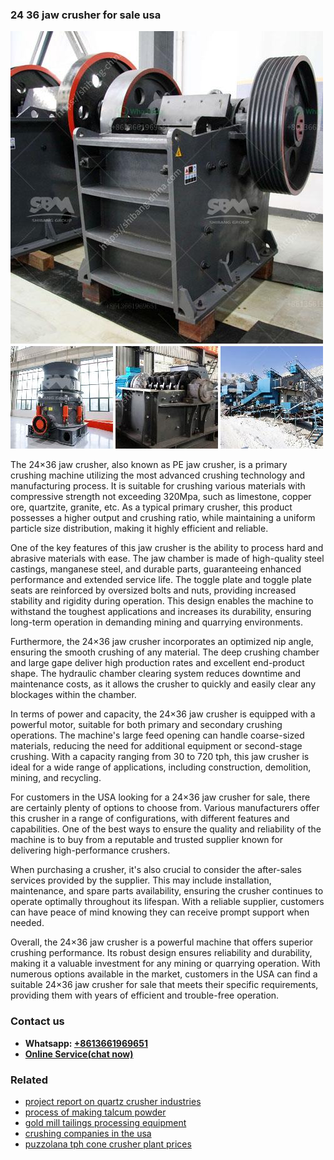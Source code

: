 <h3>24 36 jaw crusher for sale usa</h3><img src='1704791185.jpg' alt=''><p>The 24×36 jaw crusher, also known as PE jaw crusher, is a primary crushing machine utilizing the most advanced crushing technology and manufacturing process. It is suitable for crushing various materials with compressive strength not exceeding 320Mpa, such as limestone, copper ore, quartzite, granite, etc. As a typical primary crusher, this product possesses a higher output and crushing ratio, while maintaining a uniform particle size distribution, making it highly efficient and reliable.</p><p>One of the key features of this jaw crusher is the ability to process hard and abrasive materials with ease. The jaw chamber is made of high-quality steel castings, manganese steel, and durable parts, guaranteeing enhanced performance and extended service life. The toggle plate and toggle plate seats are reinforced by oversized bolts and nuts, providing increased stability and rigidity during operation. This design enables the machine to withstand the toughest applications and increases its durability, ensuring long-term operation in demanding mining and quarrying environments.</p><p>Furthermore, the 24×36 jaw crusher incorporates an optimized nip angle, ensuring the smooth crushing of any material. The deep crushing chamber and large gape deliver high production rates and excellent end-product shape. The hydraulic chamber clearing system reduces downtime and maintenance costs, as it allows the crusher to quickly and easily clear any blockages within the chamber.</p><p>In terms of power and capacity, the 24×36 jaw crusher is equipped with a powerful motor, suitable for both primary and secondary crushing operations. The machine's large feed opening can handle coarse-sized materials, reducing the need for additional equipment or second-stage crushing. With a capacity ranging from 30 to 720 tph, this jaw crusher is ideal for a wide range of applications, including construction, demolition, mining, and recycling.</p><p>For customers in the USA looking for a 24×36 jaw crusher for sale, there are certainly plenty of options to choose from. Various manufacturers offer this crusher in a range of configurations, with different features and capabilities. One of the best ways to ensure the quality and reliability of the machine is to buy from a reputable and trusted supplier known for delivering high-performance crushers.</p><p>When purchasing a crusher, it's also crucial to consider the after-sales services provided by the supplier. This may include installation, maintenance, and spare parts availability, ensuring the crusher continues to operate optimally throughout its lifespan. With a reliable supplier, customers can have peace of mind knowing they can receive prompt support when needed.</p><p>Overall, the 24×36 jaw crusher is a powerful machine that offers superior crushing performance. Its robust design ensures reliability and durability, making it a valuable investment for any mining or quarrying operation. With numerous options available in the market, customers in the USA can find a suitable 24×36 jaw crusher for sale that meets their specific requirements, providing them with years of efficient and trouble-free operation.</p><h3>Contact us</h3><ul><li><strong>Whatsapp:&nbsp;<a href="https://wa.me/8613661969651">+8613661969651</a></strong></li><li><a href="https://swt.shibang-china.com/?git&amp;zhl&amp;24 36 jaw crusher for sale usa"><strong>Online Service(chat now)</strong></a></li></ul><h3>Related</h3><ul><li><a href='project report on quartz crusher industries.md'>project report on quartz crusher industries</a></li><li><a href='process of making talcum powder.md'>process of making talcum powder</a></li><li><a href='gold mill tailings processing equipment.md'>gold mill tailings processing equipment</a></li><li><a href='crushing companies in the usa.md'>crushing companies in the usa</a></li><li><a href='puzzolana tph cone crusher plant prices.md'>puzzolana tph cone crusher plant prices</a></li></ul>